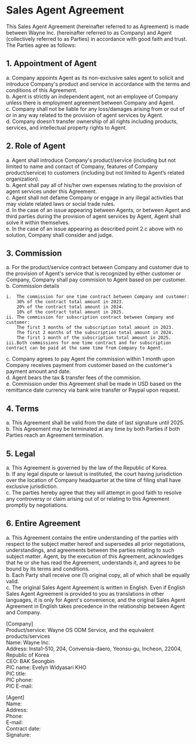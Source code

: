 # Sales Agent Agreement

This Sales Agent Agreement (hereinafter referred to as Agreement) is made between Wayne Inc. (hereinafter referred to as Company) and Agent (collectively referred to as Parties) in accordance with good faith and trust.	
The Parties agree as follows:

## 1. Appointment of Agent
a. Company appoints Agent as its non-exclusive sales agent to solicit and introduce Company's product and service in accordance with the terms and conditions of this Agreement.
<br>b. Agent is strictly an independent agent, not an employee of Company unless there is employment agreement between Company and Agent.
<br>c. Company shall not be liable for any loss/damages arising from or out of or in any way related to the provision of agent services by Agent.
<br>d. Company doesn’t transfer ownership of all rights including products, services, and intellectual property rights to Agent.

## 2. Role of Agent
a. Agent shall introduce Company's product/service (including but not limited to name and contact of Company, features of Company product/service) to customers (including but not limited to Agent’s related organization). 
<br>b. Agent shall pay all of his/her own expenses relating to the provision of agent services under this Agreement.
<br>c. Agent shall not defame Company or engage in any illegal activities that may violate related laws or social trade rules.
<br>d. In the case of an issue appearing between Agents, or between Agent and third parties during the provision of agent services by Agent, Agent shall solve it within themselves.
<br>e. In the case of an issue appearing as described point 2.c above with no solution, Company shall consider and judge.

## 3. Commission
a. For the product/service contract between Company and customer due to the provision of Agent's service that is recognized by either customer or Company, Company shall pay commision to Agent based on per customer.
<br>b. Commission details
```
i.  The commission for one time contract between Company and customer:
    30% of the contract total amount in 2023.
    20% of the contract total amount in 2024.
    10% of the contract total amount in 2025.
ii. The commission for subscription contract between Company and customer:
    The first 3 months of the subscription total amount in 2023.
    The first 2 months of the subscription total amount in 2024.
    The first 1 month of the subscription total amount in 2025.
iii.Both commissions for one time contract and for subscription contract can be paid at the same time from Company to Agent.
```
c. Company agrees to pay Agent the commission within 1 month upon Company receives payment from customer based on the customer's payment amount and date.
<br>d. Agent bears the tax & transfer fees of the commision.
<br>e. Commission under this Agreement shall be made in USD based on the remittance date currency via bank wire transfer or Paypal upon request.

## 4. Terms
a. This Agreement shall be valid from the date of last signature until 2025.
<br>b. This Agreement may be terminated at any time by both Parties if both Parties reach an Agreement termination.

## 5. Legal
a. This Agreement is governed by the law of the Republic of Korea.
<br>b. If any legal dispute or lawsuit is instituted, the court having jurisdiction over the location of Company headquarter at the time of filing shall have exclusive jurisdiction.
<br>c. The parties hereby agree that they will attempt in good faith to resolve any controversy or claim arising out of or relating to this Agreement promptly by negotiations.

## 6. Entire Agreement
a. This Agreement contains the entire understanding of the parties with respect to the subject matter hereof and supersedes all prior negotiations, understandings, and agreements between the parties relating to such subject matter. Agent, by the execution of this Agreement, acknowledges that he or she has read the Agreement, understands it, and agrees to be bound by its terms and conditions. 
<br>b. Each Party shall receive one (1) original copy, all of which shall be equally valid.
<br>c. The original Sales Agent Agreement is written in English. Even if English Sales Agent Agreement is provided to you as translations in other languages, it is only for Agent's convenience, and the original Sales Agent Agreement in English takes precedence in the relationship between Agent and Company.

[Company]
<br>Product/service:		Wayne OS ODM Service, and the equivalent products/services
<br>Name: 			        Wayne Inc.
<br>Address: 		        Insta1-510, 204, Convensia-daero, Yeonsu-gu, Incheon, 22004, Republic of Korea
<br>CEO: 			        BAK Seongbin
<br>PIC name: 		        Evelyn Widyasari KHO 
<br>PIC title:
<br>PIC phone:
<br>PIC E-mail:

[Agent]
<br>Name:
<br>Address:
<br>Phone:
<br>E-mail:
<br>Contract date:
<br>Signature:



